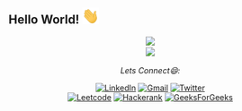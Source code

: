 <h2> Hello World! <img src="https://raw.githubusercontent.com/ABSphreak/ABSphreak/master/gifs/Hi.gif" width="30px"></h2>

<p align="center">
  <a href="https://skillicons.dev">
    <img src="https://skillicons.dev/icons?i=java,spring,mysql,redis,postman,github,git,kafka" /><br>
    <img src="https://skillicons.dev/icons?i=python,cpp,html,css,js,sentry" />
  </a>
</p>

<div align="center">

<i>Lets Connect😄:</i><br>

<a href="https://www.linkedin.com/in/preethi-a-b163a31b9" target="_blank"><img src="https://img.shields.io/badge/Preethi A-%230077B5.svg?&style=flat-square&logo=linkedin&logoColor=white" alt="LinkedIn"></a>
<a href="https://www.linkedin.com/in/preethi-a-b163a31b9" target="_blank"><img src="https://img.shields.io/badge/-preethi82003@gmail.com-c14438?style=flat-square&logo=Gmail&logoColor=white&link=mailto:preethi82003@gmail.com" alt="Gmail"></a>
<a href="https://twitter.com/GuruAchyutha" target="_blank"><img src="https://img.shields.io/badge/GuruAchyutha-%231DA1F2.svg?&style=flat-square&logo=twitter&logoColor=white" alt="Twitter"></a><br>
<a href="https://leetcode.com/u/preethiachyutha/" target="_blank"><img src="https://img.shields.io/badge/preethiachyutha-000000?style=for-the-badge&logo=LeetCode&logoColor=#d16c06" alt="Leetcode"></a>
<a href="https://www.hackerrank.com/profile/preethi82003"><img src="https://img.shields.io/badge/-preethi82003-2EC866?style=for-the-badge&logo=HackerRank&logoColor=white" alt="Hackerank"></a>
<a href="https://www.geeksforgeeks.org/user/preethi82003/"><img src="https://img.shields.io/badge/preethi82003-gray?style=for-the-badge&logo=geeksforgeeks&logoColor=35914c" alt="GeeksForGeeks"></a>

</div>
